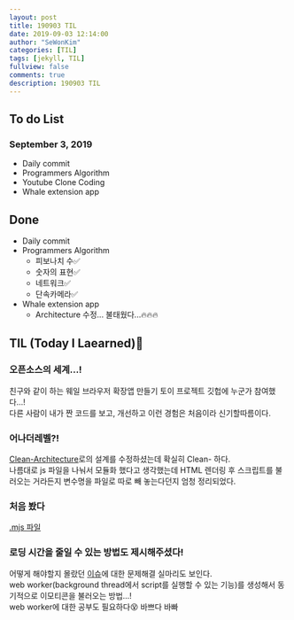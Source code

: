 ```yaml
---
layout: post
title: 190903 TIL
date: 2019-09-03 12:14:00
author: "SeWonKim"
categories: [TIL]
tags: [jekyll, TIL]
fullview: false
comments: true
description: 190903 TIL
---
```


## To do List

### September 3, 2019

- Daily commit
- Programmers Algorithm
- Youtube Clone Coding
- Whale extension app

## Done

- Daily commit
- Programmers Algorithm
  - 피보나치 수✅
  - 숫자의 표현✅
  - 네트워크✅
  - 단속카메라✅
- Whale extension app
  - Architecture 수정... 불태웠다...🔥🔥🔥

## TIL (Today I Laearned)🤔

### 오픈소스의 세계...!

친구와 같이 하는 웨일 브라우저 확장앱 만들기 토이 프로젝트 깃헙에 누군가 참여했다...!  
다른 사람이 내가 짠 코드를 보고, 개선하고 이런 경험은 처음이라 신기할따름이다.

### 어나더레벨?!

[Clean-Architecture](https://github.com/soyoungjeong/EmojiByEternal/pull/22)로의 설계를 수정하셨는데 확실히 Clean- 하다.  
나름대로 js 파일을 나눠서 모듈화 했다고 생각했는데 HTML 렌더링 후 스크립트를 불러오는 거라든지 변수명을 파일로 따로 빼 놓는다던지 엄청 정리되었다.

### 처음 봤다

[.mjs 파일](https://helloworldjavascript.net/pages/293-module.html)

### 로딩 시간을 줄일 수 있는 방법도 제시해주셨다!

어떻게 해야할지 몰랐던 [이슈](https://github.com/soyoungjeong/EmojiByEternal/issues/18)에 대한 문제해결 실마리도 보인다.  
web worker(background thread에서 script를 실행할 수 있는 기능)를 생성해서 동기적으로 이모티콘을 불러오는 방법...!  
web worker에 대한 공부도 필요하다😵 바쁘다 바빠
